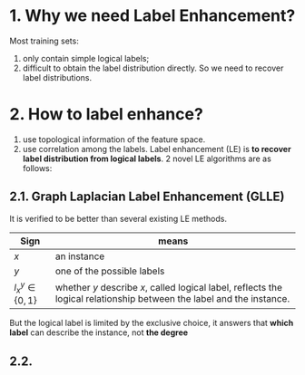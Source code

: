 # 1. Why we need Label Enhancement?

Most training sets:
1. only contain simple logical labels;
2. difficult to obtain the label distribution directly.
So we need to recover label distributions.
# 2. How to label enhance?
1. use topological information of the feature space.
2. use correlation among the labels.
Label enhancement (LE) is **to recover label distribution from logical labels**.
2 novel LE algorithms are as follows:
## 2.1. Graph Laplacian Label Enhancement (GLLE)

It is verified to be better than several existing LE methods.

| Sign               | means                                                                                                                 |
| ------------------ | --------------------------------------------------------------------------------------------------------------------- |
| $x$                | an instance                                                                                                           |
| $y$                | one of the possible labels                                                                                            |
| $l_x^y\in \{0,1\}$ | whether $y$ describe $x$, called logical label, reflects the logical relationship between the label and the instance. | 

But the logical label is limited by the exclusive choice, it answers that **which label** can describe the instance, not **the degree** 
## 2.2. 